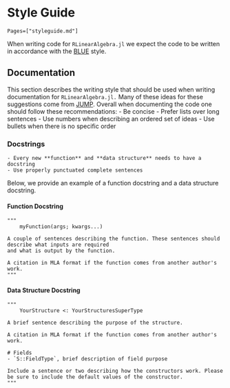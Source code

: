 # Style Guide
```@contents
Pages=["styleguide.md"]
```
When writing code for `RLinearAlgebra.jl` we expect the code to be written in accordance with the [BLUE](https://github.com/JuliaDiff/BlueStyle) style.

## Documentation
This section describes the writing style that should be used when writing documentation for `RLinearAlgebra.jl.` Many of these ideas for these suggestions
come from [JUMP](https://jump.dev/JuMP.jl/stable/developers/style/). Overall when documenting the code one should follow these recommendations:
    - Be concise
    - Prefer lists over long sentences
    - Use numbers when describing an ordered set of ideas
    - Use bullets when there is no specific order

### Docstrings
    - Every new **function** and **data structure** needs to have a docstring
    - Use properly punctuated complete sentences

Below, we provide an example of a function docstring and a data structure docstring.

#### Function Docstring
```
"""
    myFunction(args; kwargs...)
    
A couple of sentences describing the function. These sentences should describe what inputs are required 
and what is output by the function.

A citation in MLA format if the function comes from another author's work.
"""

``` 

#### Data Structure Docstring
```
"""
    YourStructure <: YourStructuresSuperType

A brief sentence describing the purpose of the structure.

A citation in MLA format if the function comes from another author's work.

# Fields
- `S::FieldType`, brief description of field purpose

Include a sentence or two describing how the constructors work. Please be sure to include the default values of the constructor.
"""

``` 
